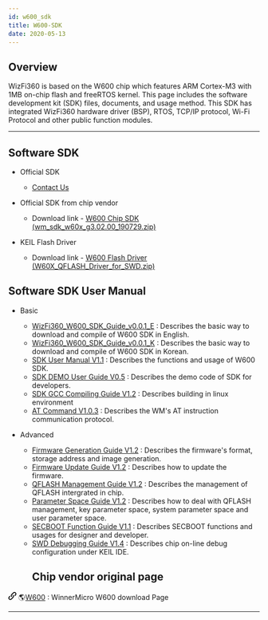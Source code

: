 ```yaml
---
id: w600_sdk
title: W600-SDK
date: 2020-05-13
---
```


## Overview

WizFi360 is based on the W600 chip which features ARM Cortex-M3 with 1MB
on-chip flash and freeRTOS kernel. This page includes the software
development kit (SDK) files, documents, and usage method. This SDK has
integrated WizFi360 hardware driver (BSP), RTOS, TCP/IP protocol, Wi-Fi
Protocol and other public function modules.

-----

## Software SDK

  - Official SDK
      - [Contact Us](/wizfi@wiznet.io)

  - Official SDK from chip vendor
      - Download link - [W600 Chip SDK (wm\_sdk\_w60x\_g3.02.00\_190729.zip)](/img/products/wizfi360/board/wizfi360sdk/wm_sdk_w60x_g3.02.00_190729.zip)

  - KEIL Flash Driver
      - Download link - [W600 Flash Driver (W60X\_QFLASH\_Driver\_for\_SWD.zip)](/img/products/wizfi360/board/wizfi360sdk/w60x_qflash_driver_for_swd.zip)

## Software SDK User Manual

  - Basic
      - <a href="/img/products/wizfi360/board/wizfi360sdk/wizfi360_w600_sdk_guide_v0.0.1_e.pdf" target="_blank">WizFi360\_W600\_SDK\_Guide\_v0.0.1\_E</a>
        : Describes the basic way to download and compile of W600 SDK in English.
      - <a href="/img/products/wizfi360/board/wizfi360sdk/wizfi360_w600_sdk_guide_v0.0.1_k.pdf" target="_blank">WizFi360\_W600\_SDK\_Guide\_v0.0.1\_K</a>
        : Describes the basic way to download and compile of W600 SDK in Korean.
      - <a href="/img/products/wizfi360/board/wizfi360sdk/wm_w60x_sdk_user_manual_v1.1.pdf" target="_blank">SDK User Manual V1.1</a>
        : Describes the functions and usage of W600 SDK.
      - <a href="/img/products/wizfi360/board/wizfi360sdk/wm_w60x_sdk_demo_user_guide_v0.5.pdf" target="_blank">SDK DEMO User Guide V0.5</a>
        : Describes the demo code of SDK for developers.
      - <a href="/img/products/wizfi360/board/wizfi360sdk/wm_w60x_sdk_gcc_compiling_guide_v1.2.pdf" target="_blank">SDK GCC Compiling Guide V1.2</a>
        : Describes building in linux environment
      - <a href="/img/products/wizfi360/board/wizfi360sdk/wm_w60x_sdk_at_command_v1.0.3.pdf" target="_blank">AT Command V1.0.3</a>
        : Describes the WM's AT instruction communication protocol.

  - Advanced
      - <a href="/img/products/wizfi360/board/wizfi360sdk/wm_w60x_firmware_generation_guide_v1.2.pdf" target="_blank">Firmware Generation Guide V1.2</a>
        : Describes the firmware's format, storage address and image generation.
      - <a href="/img/products/wizfi360/board/wizfi360sdk/wm_w60x_firmware_update_guide_v1.2.pdf" target="_blank">Firmware Update Guide V1.2</a>
        : Describes how to update the firmware.
      - <a href="/img/products/wizfi360/board/wizfi360sdk/wm_w60x_qflash_management_guide_v1.2.pdf" target="_blank">QFLASH Management Guide V1.2</a>
        : Describes the management of QFLASH intergrated in chip.
      - <a href="/img/products/wizfi360/board/wizfi360sdk/wm_w60x_parameter_space_guide_v1.2.pdf" target="_blank">Parameter Space Guide V1.2</a>
        : Describes how to deal with QFLASH management, key parameter space, system parameter space and user parameter space.
      - <a href="/img/products/wizfi360/board/wizfi360sdk/wm_w60x_secboot_function_guide_v1.1.pdf" target="_blank">SECBOOT Function Guide V1.1</a>
        : Describes SECBOOT functions and usages for designer and developer.
      - <a href="/img/products/wizfi360/board/wizfi360sdk/wm_w60x_swd_debugging_guide_v1.4.pdf" target="_blank">SWD Debugging Guide V1.4</a>
        : Describes chip on-line debug configuration under KEIL IDE.
        ## Chip vendor original page

![](/img/products/w5500/w5500_evb/icons/link.png)
🌎[W600](http://www.winnermicro.com/en/html/1/156/158/497.html) :
WinnerMicro W600 download Page

-----
